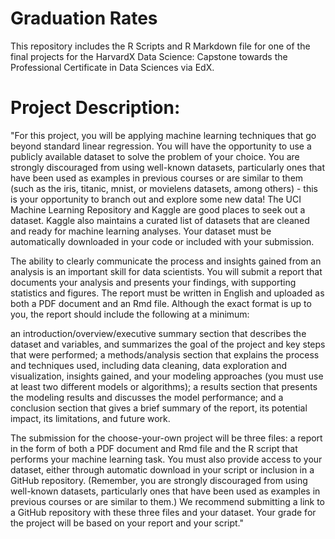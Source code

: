 # Graduation Rates

This repository includes the R Scripts and R Markdown file for one of the final projects for the HarvardX Data Science: Capstone towards the Professional Certificate in Data Sciences via EdX. 

# Project Description:

"For this project, you will be applying machine learning techniques that go beyond standard linear regression. You will have the opportunity to use a publicly available dataset to solve the problem of your choice. You are strongly discouraged from using well-known datasets, particularly ones that have been used as examples in previous courses or are similar to them (such as the iris, titanic, mnist, or movielens datasets, among others) - this is your opportunity to branch out and explore some new data! The UCI Machine Learning Repository and Kaggle are good places to seek out a dataset. Kaggle also maintains a curated list of datasets that are cleaned and ready for machine learning analyses. Your dataset must be automatically downloaded in your code or included with your submission. 

The ability to clearly communicate the process and insights gained from an analysis is an important skill for data scientists. You will submit a report that documents your analysis and presents your findings, with supporting statistics and figures. The report must be written in English and uploaded as both a PDF document and an Rmd file. Although the exact format is up to you, the report should include the following at a minimum:

an introduction/overview/executive summary section that describes the dataset and variables, and summarizes the goal of the project and key steps that were performed;
a methods/analysis section that explains the process and techniques used, including data cleaning, data exploration and visualization, insights gained, and your modeling approaches (you must use at least two different models or algorithms);
a results section that presents the modeling results and discusses the model performance; and
a conclusion section that gives a brief summary of the report, its potential impact, its limitations, and future work.

The submission for the choose-your-own project will be three files: a report in the form of both a PDF document and Rmd file and the R script that performs your machine learning task. You must also provide access to your dataset, either through automatic download in your script or inclusion in a GitHub repository. (Remember, you are strongly discouraged from using well-known datasets, particularly ones that have been used as examples in previous courses or are similar to them.) We recommend submitting a link to a GitHub repository with these three files and your dataset. Your grade for the project will be based on your report and your script."
